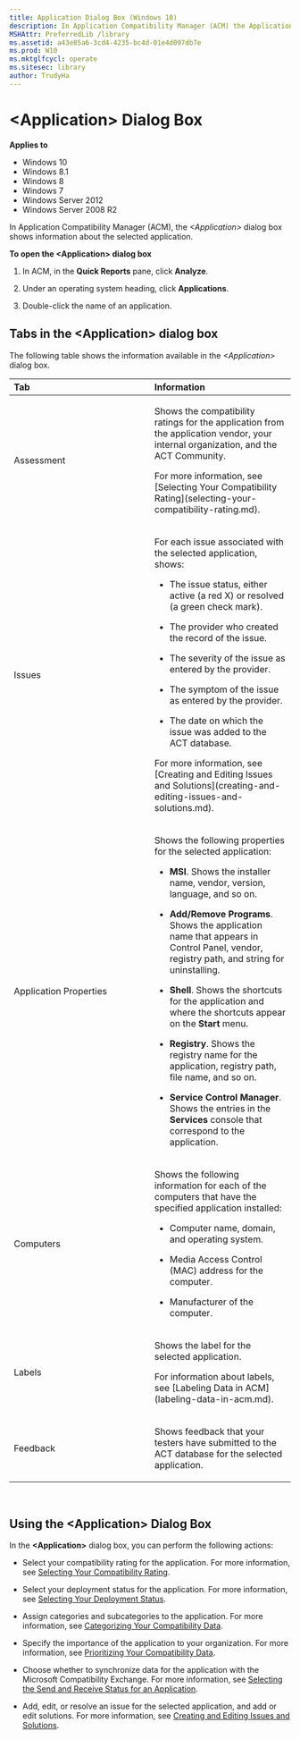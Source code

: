 ```yaml
---
title: Application Dialog Box (Windows 10)
description: In Application Compatibility Manager (ACM) the Application dialog box shows information about the selected application.
MSHAttr: PreferredLib /library
ms.assetid: a43e85a6-3cd4-4235-bc4d-01e4d097db7e
ms.prod: W10
ms.mktglfcycl: operate
ms.sitesec: library
author: TrudyHa
---
```


# &lt;Application&gt; Dialog Box


**Applies to**

-   Windows 10
-   Windows 8.1
-   Windows 8
-   Windows 7
-   Windows Server 2012
-   Windows Server 2008 R2

In Application Compatibility Manager (ACM), the *&lt;Application&gt;* dialog box shows information about the selected application.

**To open the &lt;Application&gt; dialog box**

1.  In ACM, in the **Quick Reports** pane, click **Analyze**.

2.  Under an operating system heading, click **Applications**.

3.  Double-click the name of an application.

## <a href="" id="tabs-in-the--application--dialog-box"></a>Tabs in the &lt;Application&gt; dialog box


The following table shows the information available in the *&lt;Application&gt;* dialog box.

<table>
<colgroup>
<col width="50%" />
<col width="50%" />
</colgroup>
<thead>
<tr class="header">
<th align="left">Tab</th>
<th align="left">Information</th>
</tr>
</thead>
<tbody>
<tr class="odd">
<td align="left"><p>Assessment</p></td>
<td align="left"><p>Shows the compatibility ratings for the application from the application vendor, your internal organization, and the ACT Community.</p>
<p>For more information, see [Selecting Your Compatibility Rating](selecting-your-compatibility-rating.md).</p></td>
</tr>
<tr class="even">
<td align="left"><p>Issues</p></td>
<td align="left"><p>For each issue associated with the selected application, shows:</p>
<ul>
<li><p>The issue status, either active (a red X) or resolved (a green check mark).</p></li>
<li><p>The provider who created the record of the issue.</p></li>
<li><p>The severity of the issue as entered by the provider.</p></li>
<li><p>The symptom of the issue as entered by the provider.</p></li>
<li><p>The date on which the issue was added to the ACT database.</p></li>
</ul>
<p>For more information, see [Creating and Editing Issues and Solutions](creating-and-editing-issues-and-solutions.md).</p></td>
</tr>
<tr class="odd">
<td align="left"><p>Application Properties</p></td>
<td align="left"><p>Shows the following properties for the selected application:</p>
<ul>
<li><p><strong>MSI</strong>. Shows the installer name, vendor, version, language, and so on.</p></li>
<li><p><strong>Add/Remove Programs</strong>. Shows the application name that appears in Control Panel, vendor, registry path, and string for uninstalling.</p></li>
<li><p><strong>Shell</strong>. Shows the shortcuts for the application and where the shortcuts appear on the <strong>Start</strong> menu.</p></li>
<li><p><strong>Registry</strong>. Shows the registry name for the application, registry path, file name, and so on.</p></li>
<li><p><strong>Service Control Manager</strong>. Shows the entries in the <strong>Services</strong> console that correspond to the application.</p></li>
</ul></td>
</tr>
<tr class="even">
<td align="left"><p>Computers</p></td>
<td align="left"><p>Shows the following information for each of the computers that have the specified application installed:</p>
<ul>
<li><p>Computer name, domain, and operating system.</p></li>
<li><p>Media Access Control (MAC) address for the computer.</p></li>
<li><p>Manufacturer of the computer.</p></li>
</ul></td>
</tr>
<tr class="odd">
<td align="left"><p>Labels</p></td>
<td align="left"><p>Shows the label for the selected application.</p>
<p>For information about labels, see [Labeling Data in ACM](labeling-data-in-acm.md).</p></td>
</tr>
<tr class="even">
<td align="left"><p>Feedback</p></td>
<td align="left"><p>Shows feedback that your testers have submitted to the ACT database for the selected application.</p></td>
</tr>
</tbody>
</table>

 

## <a href="" id="using-the--application--dialog-box"></a>Using the &lt;Application&gt; Dialog Box


In the **&lt;Application&gt;** dialog box, you can perform the following actions:

-   Select your compatibility rating for the application. For more information, see [Selecting Your Compatibility Rating](selecting-your-compatibility-rating.md).

-   Select your deployment status for the application. For more information, see [Selecting Your Deployment Status](selecting-your-deployment-status.md).

-   Assign categories and subcategories to the application. For more information, see [Categorizing Your Compatibility Data](categorizing-your-compatibility-data.md).

-   Specify the importance of the application to your organization. For more information, see [Prioritizing Your Compatibility Data](prioritizing-your-compatibility-data.md).

-   Choose whether to synchronize data for the application with the Microsoft Compatibility Exchange. For more information, see [Selecting the Send and Receive Status for an Application](selecting-the-send-and-receive-status-for-an-application.md).

-   Add, edit, or resolve an issue for the selected application, and add or edit solutions. For more information, see [Creating and Editing Issues and Solutions](creating-and-editing-issues-and-solutions.md).

 

 





